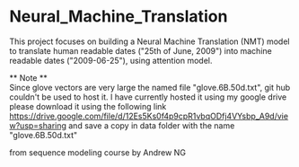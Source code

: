 # Neural_Machine_Translation
This project focuses on building a Neural Machine Translation (NMT) model to translate human readable dates ("25th of June, 2009") into machine readable dates ("2009-06-25"), using  attention model.

** Note **  
Since glove vectors are very large the named file "glove.6B.50d.txt", git hub couldn't be used to host it. I have currently hosted it using my google drive please download it using the following link https://drive.google.com/file/d/12Es5Ks0f4p9cpR1vbqODfj4VYsbp_A9d/view?usp=sharing and save a copy in data folder with the name "glove.6B.50d.txt"

from sequence modeling course by Andrew NG
